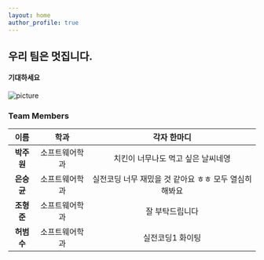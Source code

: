 ```yaml
---
layout: home
author_profile: true
---
```



## 우리 팀은 멋집니다.
####  기대하세요

![picture](https://cdn.pixabay.com/photo/2020/10/14/19/49/santorini-5655299_960_720.jpg)

### Team Members

| 이름 | 학과 |  각자 한마디 |
| :---: | :---: | :---:  |
| **박주원** | 소프트웨어학과 | 치킨이 너무나도 먹고 싶은 날씨네영 |
| **은승균** | 소프트웨어학과 | 실전코딩 너무 재밌을 것 같아요 ㅎㅎ 모두 열심히 해봐요  |
| **조형준** | 소프트웨어학과 | 잘 부탁드립니다 |
| **허범수** | 소프트웨어학과 | 실전코딩1 화이팅 |



